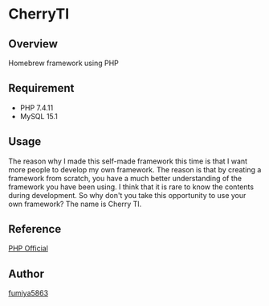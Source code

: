 # CherryTI

## Overview
Homebrew framework using PHP

## Requirement
- PHP 7.4.11
- MySQL 15.1

## Usage
The reason why I made this self-made framework this time is that I want more people to develop my own framework. The reason is that by creating a framework from scratch, you have a much better understanding of the framework you have been using. I think that it is rare to know the contents during development. So why don't you take this opportunity to use your own framework?
The name is Cherry TI.

## Reference
[PHP Official](https://www.php.net/manual/en/book.array.php)

## Author
[fumiya5863](https://github.com/fumiya5863)

